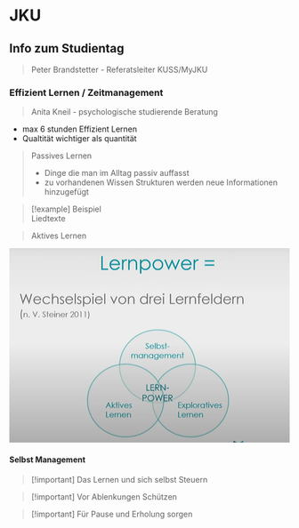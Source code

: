 # JKU

## Info zum Studientag

> Peter Brandstetter - Referatsleiter KUSS/MyJKU

### Effizient Lernen / Zeitmanagement

> Anita Kneil - psychologische studierende Beratung

- max 6 stunden Effizient Lernen
- Qualtität wichtiger als quantität

> Passives Lernen 
> - Dinge die man im Alltag passiv auffasst
> - zu vorhandenen Wissen Strukturen werden neue Informationen hinzugefügt

> [!example] Beispiel  
> Liedtexte

> Aktives Lernen

![](assets/Pasted%20image%2020230831131239.png)

#### Selbst Management

> [!important] Das Lernen und sich selbst Steuern

> [!important] Vor Ablenkungen Schützen

> [!important] Für Pause und Erholung sorgen